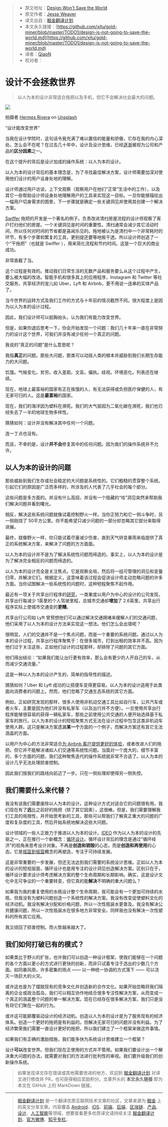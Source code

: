 > * 原文地址：[Design Won't Save the World](https://medium.com/@hairyelefante/design-is-not-going-to-save-the-world-8985870471a5)
> * 原文作者：[Jesse Weaver](https://medium.com/@hairyelefante)
> * 译文出自：[掘金翻译计划](https://github.com/xitu/gold-miner)
> * 本文永久链接：[https://github.com/xitu/gold-miner/blob/master/TODO1/design-is-not-going-to-save-the-world.md](https://github.com/xitu/gold-miner/blob/master/TODO1/design-is-not-going-to-save-the-world.md)
> * 译者：[QiaoN](https://github.com/QiaoN)
> * 校对者：

# 设计不会拯救世界

> 以人为本的设计非常适合拖把以及手机，但它不会解决社会最大的问题。

![](https://cdn-images-1.medium.com/max/10944/1*xxI7UYo5-Lyb7wCth0FyOQ.jpeg)

拍摄者 [Hermes Rivera](https://unsplash.com/photos/R1_ibA4oXiI?utm_source=unsplash&utm_medium=referral&utm_content=creditCopyText) on [Unsplash](https://unsplash.com/@hermez777?utm_source=unsplash&utm_medium=referral&utm_content=creditCopyText)

“设计能改变世界”

当我在设计学院时，这句话令我充满了难以置信的能量和骄傲，它存在我的内心深处。怎么会不在呢？在过去几十年中，设计及设计思维，已经[逐渐](https://hbr.org/2015/09/design-thinking-comes-of-age)被视为公司和产品的**区分因素**之一。

在这个提升的背后是设计加成的操作系统：以人为本的设计。

以人为本的设计背后的基本理念是，为了寻找最佳解决方案，设计师需要加深对使用他们设计的用户设身处地的理解。

设计师通过用户访谈，上下文观察（观察用户在他们“正常”生活中的工作），以及其它一些帮助设计师设身处地理解用户的工具来实现这一目标。一旦你能够描绘出一幅用户切身需求的图景，下一步骤就是确定一些关键洞见并使用其创建一个解决方案。

[Swiffer](https://www.fastcompany.com/3006797/innovation-method-behind-swiffer-madness) 拖把的开发是一个著名的例子。负责改进清扫房屋流程的设计师观察了客户打扫他们的房屋。一个关键洞见是时间的重要性。清扫通常会减少其它活动时间，所以任何对时间的节省都是喜闻乐见的。拖地被认为是清扫中一个非常耗时的环节，有多个步骤和繁复的工具，更别提还要等地板干透。所以设计师创造了一个“干拖把”（也就是 Swiffer ），用来简化流程和节约时间。这是一个巨大的商业成功。

非常直截了当。

这个过程是有效的。推动我们日常生活的无数产品和服务要么从这个过程中产生，要么被大幅的改进。智能手机和很多其上的应用程序，Instagram 和 Twitter 等社交服务，共享经济的宠儿如 Uber，Lyft 和 Airbnb，更不用说一连串的实体产品了。

当今世界的运转方式及我们工作的方式与十年前的情况截然不同。很大程度上是因为以人为本的设计过程。

因此，我们设计师可以挺胸抬头，认为我们有能力改变世界。

但是，如果你退后思考一下，你会开始发现一个问题：我们几十年来一直在非常努力的设计这个世界，可我们并没有减少任何一个真正的问题。

我说的“真正的问题”是什么意思呢？

我指**真正**的问题。那些大问题，那类可以动摇人类的根本并威胁到我们长期生存能力的大问题。

饥饿。气候变化。贫穷。收入差距。文盲。偏执。歧视。环境恶化。列表还在继续。

现在，地球上最富裕的国家有正在挨饿的人，有无法获得或负担医疗保健的人，有无家可归的人。这是**最富裕**的国家。

现在，我们的海洋因为塑料在濒死。我们的大气层因为二氧化碳在濒死，我们也已经失去了一半的地球生物多样性。

猜猜如何：设计并没有解决其中任何一个问题。

连一丁点也没有。

而且，不幸的是，设计**并不会**修复其中的任何问题。因为我们的操作系统并不允许。

## 以人为本的设计的问题

那些威胁到我们生存或社会稳定的大问题是系统性的。它们粗糙的贯穿整个系统。引起它们的原因是广泛而多样的，所涉及的人代表了几乎社会的每个部分。

这些问题是多方面的。并没有什么高招，并没有一个隐藏的“哇”洞见突然来帮助我们解决问题并看到曙光。

相反，解决这些系统问题就像试着控制野火一样。当你正努力和它一侧斗争时，另一侧刚烧了 50平方公里。你不能希望只减少问题的一部分却忽略其它部分来取得进展。

最终，就像野火一样，你只能试着尽量减少伤害，直到天气转变暴雨来临提供了真正的系统解决方案，来解决了问题的方方面面。

以人为本的设计并不是为了解决系统性问题而缔造的。事实上，以人为本的设计是为了解决完全相反的问题而缔造的。

以人为本的设计完全是关注焦点。它是观察全局，然后将一组可管理的洞见和变量归零，并解决它们。根据定义，这意味着该过程会促进设计师主动忽略问题的许多方面。当你试图解决一些系统性的问题时，这种短程聚焦不起作用。

最近有一项关于共享出行程序的[研究](http://www.schallerconsult.com/rideservices/automobility.htm)，一类重度以用户为中心的设计的公司发现，共享出行每减少 1英里的个人驾驶里程，总城市交通却**增加**了 2.6英里。共享出行程序实际上使城市交通变的**更糟**。

共享出行公司如 Lyft 曾预想他们可以通过解决交通拥堵来缓解人们的交通问题，他们采用了以人为本的设计方法来实现这一想法。他们怎么会出错呢？

很明显，人们的交通并不是一个焦点问题，而是一个重要的系统问题。通过以人为本的设计过程，共享出行程序聚焦于：在很多城市，打到出租的效率并不高。因为他们过于关注这些，正如他们设计的过程那样，却排除了问题的其它方面。

他们得出结论：“如果我们能让出行更有效率，那么会有更少的人开自己的车，从而减少交通流量。”

这是一种以人为本的设计产生的，简单的指导性的描述。

猜猜如何？Uber 和 Lyft 成功的让搭便车变得更容易。以人为本的设计适用于此类面向消费者的问题上。然而，他们忽略了交通生态系统的其它方面。

例如，正如研究发现的那样，很多人使用非机动交通工具比如自行车，公共汽车或者火车，主要是因为他们并没有私家车（以及出行并不方便）。一旦使用共享出行程序能够很容易的获得一辆私家车，那些之前使用公共交通的人便开始选择基于私家车的旅行。以人为本的设计的短程聚焦方式无法在设计过程中包含这类非机动车使用人群。这只是解决方案遗漏**某一个**方面的一个例子，而解决方案还有其它无法涵盖的方面。

以用户为中心的方法非常适合[为 Airbnb 客户提供更好的体验](https://www.forbes.com/sites/emilyjoffrion/2018/07/09/the-designer-who-changed-airbnbs-entire-strategy/#7367d1c62c36)，或者改进人们的拖把。但它并不能解决诸如人们交通等系统性问题。当面对一个庞大的，细节丰富的，多个方面的问题，我们这种聚焦迭代的操作系统就非常不合适了。以人为本的设计几乎无法处理损害控制。

因此我们按我们的路线向前迈了一步。只在一侧处理却使得另一侧失控。

## 我们需要什么来代替？

我没有说我们需要废除以人为本的设计。这种设计方式对适合它的问题很有用。我们现在有了**远**比之前好的拖把（除了其它因素），这很棒。但是，我们需要理解我们工具的局限性，并开始思考新的工具，那些可以帮我们了解真正重大的问题的广度和复杂度的工具，然后开始系统地解决这些大问题。

设计领域的一些人正致力于推进以人为本的设计。[IDEO](https://medium.com/@ideo) 作为以人为本的设计的先驱之一，正在推行一个新概念：[循环设计](https://www.circulardesignguide.com/)。循环设计背后的理念是通过“循环经济”的视角来思考设计对象。不再是**创造和销毁**的心态，而是**创造和再使用**的心态。它是[摇篮到摇篮](https://www.amazon.com/Cradle-Remaking-Way-Make-Things/dp/0865475873)概念的再塑造，专注于可持续发展。

这是非常重要的一步发展，但还无法达到我们需要的系统设计思维。正如以人为本的设计的短视层面，循环设计也是用专注的设计洞见创造解决方案。区别只在于，循环设计要求设计师考虑解决方案的整个生命周期和长期影响。确实，这是设计文化中无可争议的一个重要转变，但它真的能**解决**不明确的重大问题么？

如果我为我的重复使用的水瓶设计整个生命周期，我可能会有一个更加可持续的水瓶，但我没有为塑料问题创造一个系统性的解决方案。我没有改变促使塑料文化的经济动机。我没有解决分配和价格问题，所以一次性瓶装水更普及。我没有解决公共健康问题，所以一次性瓶装水在很多地方非常安全。同样我也没有解决一次性塑料的所有其它应用。

我又绕回了损害控制。而火势越来越大了。

## 我们如何打破已有的模式？

如果类比于野火的扩张，也许我们可以创造一种设计框架，使我们能够在一个问题的各个方面以更小的方式进行更快的创新，而非只试着专注于选出的少数几个方面。如同暴风雨，许多密集的雨点 —— 以一种统一协调的方式落下 —— 可以浇灭一场巨大的火灾。

或许这也是为了摆脱现有的竞争文化并创造新的合作文化。如果开始忽略将我们隔离的企业或政治孤岛，我们可以相互协作地结合很多专注性解决方案，从而变成一个真正的涵盖整个问题的单一解决方案。现在已经存在很多解决方案，我们只是没有将它们聚在一起的行为。

或许这可能颠覆驱动设计的经济动机。创造以人为本的设计是为了服务现有的经济体系。创造一个更好的拖把是有利益的。但解决无家可归的问题并没有利益。为了经济繁荣我们需要一直设计更好的拖把，所以我们建立了一个框架来做这件事情。

如果我们有正确的激励措施，我们能多快为系统设计思维建立一个框架？

设计**可以**改变世界。但我们现在正使用的方式并不管用。如果我们要设计出一个解决重大问题的办法，就需要对我们的方法进行批判性的审视。我们要升级我们的创新操作系统。

> 如果发现译文存在错误或其他需要改进的地方，欢迎到 [掘金翻译计划](https://github.com/xitu/gold-miner) 对译文进行修改并 PR，也可获得相应奖励积分。文章开头的 **本文永久链接** 即为本文在 GitHub 上的 MarkDown 链接。

---

> [掘金翻译计划](https://github.com/xitu/gold-miner) 是一个翻译优质互联网技术文章的社区，文章来源为 [掘金](https://juejin.im) 上的英文分享文章。内容覆盖 [Android](https://github.com/xitu/gold-miner#android)、[iOS](https://github.com/xitu/gold-miner#ios)、[前端](https://github.com/xitu/gold-miner#前端)、[后端](https://github.com/xitu/gold-miner#后端)、[区块链](https://github.com/xitu/gold-miner#区块链)、[产品](https://github.com/xitu/gold-miner#产品)、[设计](https://github.com/xitu/gold-miner#设计)、[人工智能](https://github.com/xitu/gold-miner#人工智能)等领域，想要查看更多优质译文请持续关注 [掘金翻译计划](https://github.com/xitu/gold-miner)、[官方微博](http://weibo.com/juejinfanyi)、[知乎专栏](https://zhuanlan.zhihu.com/juejinfanyi)。
